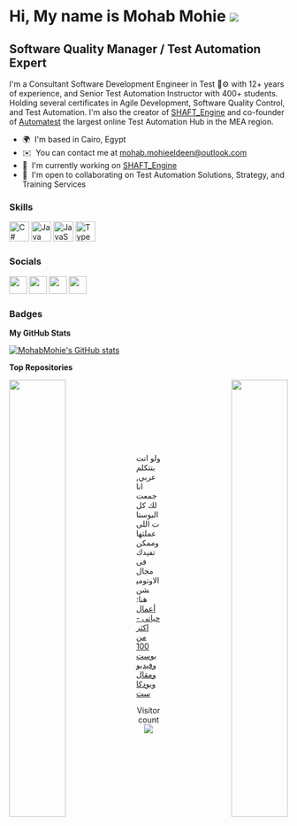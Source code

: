 Hi, My name is Mohab Mohie ![](https://user-images.githubusercontent.com/18350557/176309783-0785949b-9127-417c-8b55-ab5a4333674e.gif)
===================================================================================================================================

Software Quality Manager / Test Automation Expert
-------------------------------------------------

I'm a Consultant Software Development Engineer in Test 🤖⚙️ with 12+ years of experience, and Senior Test Automation Instructor with 400+ students. Holding several certificates in Agile Development, Software Quality Control, and Test Automation. I'm also the creator of [SHAFT_Engine](https://github.com/shafthq/SHAFT_ENGINE) and co-founder of [Automatest](https://www.facebook.com/groups/Automatest) the largest online Test Automation Hub in the MEA region. 

* 🌍  I'm based in Cairo, Egypt
* ✉️  You can contact me at [mohab.mohieeldeen@outlook.com](mailto:mohab.mohieeldeen@outlook.com)
* 🚀  I'm currently working on [SHAFT\_Engine](http://github.com/ShaftHQ/SHAFT_ENGINE)
* 🤝  I'm open to collaborating on Test Automation Solutions, Strategy, and Training Services

### Skills

<p align="left">
<a href="https://docs.microsoft.com/en-us/dotnet/csharp/" target="_blank" rel="noreferrer"><img src="https://raw.githubusercontent.com/danielcranney/readme-generator/main/public/icons/skills/csharp-colored.svg" width="36" height="36" alt="C#" /></a>
<a href="https://www.oracle.com/java/" target="_blank" rel="noreferrer"><img src="https://raw.githubusercontent.com/danielcranney/readme-generator/main/public/icons/skills/java-colored.svg" width="36" height="36" alt="Java" /></a>
<a href="https://developer.mozilla.org/en-US/docs/Web/JavaScript" target="_blank" rel="noreferrer"><img src="https://raw.githubusercontent.com/danielcranney/readme-generator/main/public/icons/skills/javascript-colored.svg" width="36" height="36" alt="JavaScript" /></a>
<a href="https://www.typescriptlang.org/" target="_blank" rel="noreferrer"><img src="https://raw.githubusercontent.com/danielcranney/readme-generator/main/public/icons/skills/typescript-colored.svg" width="36" height="36" alt="TypeScript" /></a>
</p>


### Socials

<p align="left"> <a href="https://www.facebook.com/Mohab.MohieElDeen" target="_blank" rel="noreferrer"><img src="https://raw.githubusercontent.com/danielcranney/readme-generator/main/public/icons/socials/facebook.svg" width="32" height="32" /></a> <a href="https://www.github.com/MohabMohie" target="_blank" rel="noreferrer"><img src="https://raw.githubusercontent.com/danielcranney/readme-generator/main/public/icons/socials/github.svg" width="32" height="32" /></a> <a href="https://www.linkedin.com/in/MohabMohie" target="_blank" rel="noreferrer"><img src="https://raw.githubusercontent.com/danielcranney/readme-generator/main/public/icons/socials/linkedin.svg" width="32" height="32" /></a> <a href="https://www.youtube.com/c/MohabMohieElDeen" target="_blank" rel="noreferrer"><img src="https://raw.githubusercontent.com/danielcranney/readme-generator/main/public/icons/socials/youtube.svg" width="32" height="32" /></a></p>

### Badges

<b>My GitHub Stats</b>

<a href="http://www.github.com/MohabMohie"><img src="https://github-readme-stats.vercel.app/api?username=MohabMohie&show_icons=true&hide=prs,issues,&title_color=0891b2&text_color=ffffff&icon_color=0891b2&bg_color=1c1917&hide_border=true&show_icons=true" alt="MohabMohie's GitHub stats" /></a>

<b>Top Repositories</b>

<div width="100%" align="center"><a href="https://github.com/MohabMohie/SHAFT_Engine" align="left"><img align="left" width="45%" src="https://github-readme-stats.vercel.app/api/pin/?username=MohabMohie&repo=SHAFT_Engine&title_color=0891b2&text_color=ffffff&icon_color=0891b2&bg_color=1c1917&hide_border=true&locale=en" /></a><a href="https://github.com/MohabMohie/SHAFT_Engine_Docusaurus" align="right"><img align="right" width="45%" src="https://github-readme-stats.vercel.app/api/pin/?username=MohabMohie&repo=SHAFT_Engine_Docusaurus&title_color=0891b2&text_color=ffffff&icon_color=0891b2&bg_color=1c1917&hide_border=true&locale=en" /></a></div><br /><br /><br /><br /><br /><br /><br />


ولو انت بتتكلم عربي, انا جمعت لك كل البوستات اللى عملتها وممكن تفيدك فى مجال الاوتوميشن هنا:
[أعمال حياتى - اكثر من 100 بوست وفيديو ومقال وبودكاست](https://docs.google.com/spreadsheets/d/1Tf_b7pVEZhwY_ZUarmLGa9tfTpOa_ng-3NeoTa2RjZE/edit?usp=sharing)

<p align="center"> 
  Visitor count<br>
  <img src="https://profile-counter.glitch.me/MohabMohie/count.svg" />
</p>
